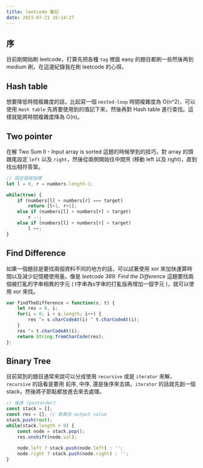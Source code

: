 ```yaml
---
title: leetcode 筆記
date: 2021-07-21 16:14:27
---
```


## 序
目前剛開始刷 leetcode，打算先把各種 `tag` 裡面 easy 的題目都刷一些然後再到 medium 刷，在這邊紀錄我在刷 leetcode 的心得。

## Hash table
想要降低時間複雜度的話，比起寫一個 `nested-loop` 時間複雜度為 O(n^2)，可以使用 `Hash table` 先將要使用到的值記下來，然後再對 Hash table 進行查找。這樣就能將時間複雜度降為 O(n)。

## Two pointer
在解 Two Sum II - Input array is sorted 這題的時候學到的技巧，對 array 的頭跟尾設定 `left` 以及 `right`，然後從兩側開始往中間夾 (移動 left 以及 right)，直到找出相符答案。

```javascript
// 設定頭尾指標
let l = 0, r = numbers.length-1;

while(true) {
    if (numbers[l] + numbers[r] === target)
        return [l+1, r+1];
    else if (numbers[l] + numbers[r] > target) 
        r --;
    else if (numbers[l] + numbers[r] < target)
        l ++;
}
```

## Find Difference
如果一個題目是要找兩個資料不同的地方的話，可以試著使用 xor 來加快運算時間以及減少記憶體使用量。像是 _leetcode 389. Find the Difference_ 這題要找兩個被打亂的字串相異的字元 ( t字串為s字串的打亂版再增加一個字元 )，就可以使用 xor 來找。

```javascript
var findTheDifference = function(s, t) {
    let res = 0, i;
    for(i = 0; i < s.length; i++) {
        res ^= s.charCodeAt(i) ^ t.charCodeAt(i);
    }
    res ^= t.charCodeAt(i);
    return String.fromCharCode(res);
};
```

## Binary Tree
目前寫到的題目通常來說可以分成使用 `recursive` 或是 `iterator` 來解，`recursive` 的話看是要用 前序, 中序, 還是後序來去搞，`iterator` 的話就先創一個 stack，然後將子節點都放進去來去處理。

```javascript
// 後序 (postorder)
const stack = [];
const res = []; // 負責存 output value
stack.push(root);
while(stack.length > 0) {
    const node = stack.pop();
    res.unshift(node.val);
    
    node.left ? stack.push(node.left) : '';
    node.right ? stack.push(node.right) : '';
}
```